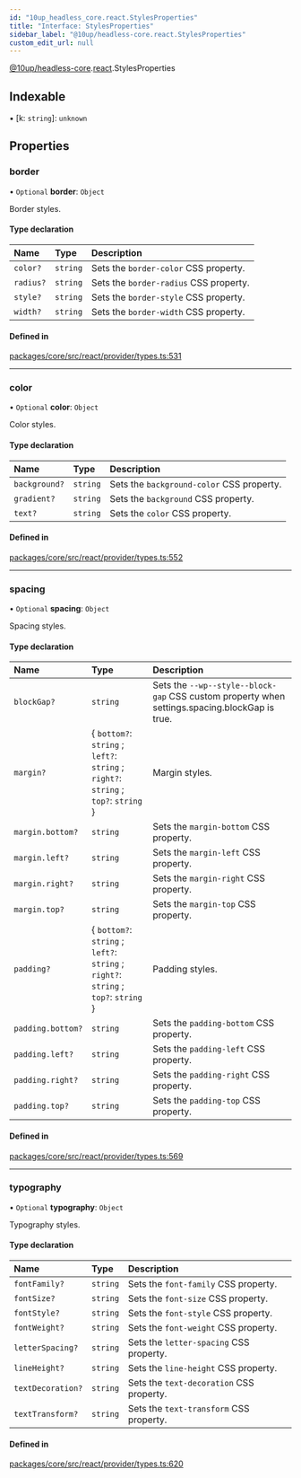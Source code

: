 ```yaml
---
id: "10up_headless_core.react.StylesProperties"
title: "Interface: StylesProperties"
sidebar_label: "@10up/headless-core.react.StylesProperties"
custom_edit_url: null
---
```


[@10up/headless-core](../modules/10up_headless_core.md).[react](../namespaces/10up_headless_core.react.md).StylesProperties

## Indexable

▪ [k: `string`]: `unknown`

## Properties

### border

• `Optional` **border**: `Object`

Border styles.

#### Type declaration

| Name | Type | Description |
| :------ | :------ | :------ |
| `color?` | `string` | Sets the `border-color` CSS property. |
| `radius?` | `string` | Sets the `border-radius` CSS property. |
| `style?` | `string` | Sets the `border-style` CSS property. |
| `width?` | `string` | Sets the `border-width` CSS property. |

#### Defined in

[packages/core/src/react/provider/types.ts:531](https://github.com/10up/headless/blob/5293da0/packages/core/src/react/provider/types.ts#L531)

___

### color

• `Optional` **color**: `Object`

Color styles.

#### Type declaration

| Name | Type | Description |
| :------ | :------ | :------ |
| `background?` | `string` | Sets the `background-color` CSS property. |
| `gradient?` | `string` | Sets the `background` CSS property. |
| `text?` | `string` | Sets the `color` CSS property. |

#### Defined in

[packages/core/src/react/provider/types.ts:552](https://github.com/10up/headless/blob/5293da0/packages/core/src/react/provider/types.ts#L552)

___

### spacing

• `Optional` **spacing**: `Object`

Spacing styles.

#### Type declaration

| Name | Type | Description |
| :------ | :------ | :------ |
| `blockGap?` | `string` | Sets the `--wp--style--block-gap` CSS custom property when settings.spacing.blockGap is true. |
| `margin?` | { `bottom?`: `string` ; `left?`: `string` ; `right?`: `string` ; `top?`: `string`  } | Margin styles. |
| `margin.bottom?` | `string` | Sets the `margin-bottom` CSS property. |
| `margin.left?` | `string` | Sets the `margin-left` CSS property. |
| `margin.right?` | `string` | Sets the `margin-right` CSS property. |
| `margin.top?` | `string` | Sets the `margin-top` CSS property. |
| `padding?` | { `bottom?`: `string` ; `left?`: `string` ; `right?`: `string` ; `top?`: `string`  } | Padding styles. |
| `padding.bottom?` | `string` | Sets the `padding-bottom` CSS property. |
| `padding.left?` | `string` | Sets the `padding-left` CSS property. |
| `padding.right?` | `string` | Sets the `padding-right` CSS property. |
| `padding.top?` | `string` | Sets the `padding-top` CSS property. |

#### Defined in

[packages/core/src/react/provider/types.ts:569](https://github.com/10up/headless/blob/5293da0/packages/core/src/react/provider/types.ts#L569)

___

### typography

• `Optional` **typography**: `Object`

Typography styles.

#### Type declaration

| Name | Type | Description |
| :------ | :------ | :------ |
| `fontFamily?` | `string` | Sets the `font-family` CSS property. |
| `fontSize?` | `string` | Sets the `font-size` CSS property. |
| `fontStyle?` | `string` | Sets the `font-style` CSS property. |
| `fontWeight?` | `string` | Sets the `font-weight` CSS property. |
| `letterSpacing?` | `string` | Sets the `letter-spacing` CSS property. |
| `lineHeight?` | `string` | Sets the `line-height` CSS property. |
| `textDecoration?` | `string` | Sets the `text-decoration` CSS property. |
| `textTransform?` | `string` | Sets the `text-transform` CSS property. |

#### Defined in

[packages/core/src/react/provider/types.ts:620](https://github.com/10up/headless/blob/5293da0/packages/core/src/react/provider/types.ts#L620)
